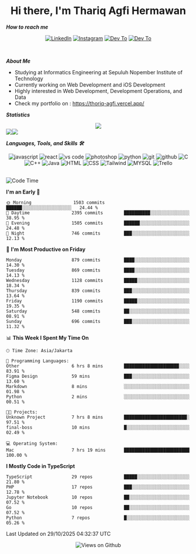 <div align="center">
  <h1>Hi there, I'm Thariq Agfi Hermawan</h1>
</div>


***How to reach me***
<p align='center'>
   <a href="https://www.linkedin.com/in/thariqagfihermawan" target="_blank"><img src="https://img.shields.io/badge/LinkedIn-0077B5?style=for-the-badge&logo=linkedin&logoColor=white" alt="LinkedIn"></a>
   <a href="https://www.instagram.com/thoriqagfi" target="_blank"><img src="https://img.shields.io/badge/Instagram-E4405F?style=for-the-badge&logo=instagram&logoColor=white" alt="Instagram"></a>
   <a href="https://medium.com/@thoriq.aghfi60" target="_blank"><img src="https://img.shields.io/badge/Medium-12100E?style=for-the-badge&logo=medium&logoColor=white" alt="Dev To"></a>
   <a href="https://linktr.ee/thoriqagfi" target="_blank"><img src="https://img.shields.io/badge/linktree-1de9b6?style=for-the-badge&logo=linktree&logoColor=white" alt="Dev To"></a>
</p>

<br>

***About Me***
- Studying at Informatics Engineering at Sepuluh Nopember Institute of Technology
- Currently working on Web Development and iOS Development
- Highly interested in Web Development, Development Operations, and Data
- Check my portfolio on : https://thoriq-agfi.vercel.app/

***Statistics***

<!-- [![GitHub Streak](http://github-readme-streak-stats.herokuapp.com?user=thoriqagfi&theme=dark)](https://git.io/streak-stats) -->

<div align="center">
  <img src="http://github-readme-streak-stats.herokuapp.com?user=thoriqagfi&theme=chartreuse-dark"/>
</div>

<div align="center">
  <div style="display: flex;">
    <img src="https://github-readme-stats.vercel.app/api/top-langs/?username=thoriqagfi&layout=compact&theme=chartreuse-dark&langs_count=8" />
    <img src="https://github-readme-stats.vercel.app/api?username=thoriqagfi&show_icons=true&theme=chartreuse-dark"/>
  </div>
</div>

<!-- [![Top Langs](https://github-readme-stats.vercel.app/api/top-langs/?username=thoriqagfi&layout=compact&&theme=chartreuse-dark&langs_count=8)](https://github.com/thoriqagfi)
< ![Agfi's GitHub stats](https://github-readme-stats.vercel.app/api?username=thoriqagfi&show_icons=true&theme=chartreuse-dark) -->

***Languages, Tools, and Skills 🛠***

  <div align="center">
    <img src="https://img.shields.io/badge/JavaScript-F7DF1E?style=for-the-badge&logo=javascript&logoColor=black" alt="javascript" />
    <img src="https://img.shields.io/badge/React-61DAFB?style=for-the-badge&logo=react&logoColor=black" alt="react" />
    <img src="https://img.shields.io/badge/vs%20code-007ACC?style=for-the-badge&logo=visual%20studio%20code&logoColor=white" alt="vs code" />
    <img src="https://img.shields.io/badge/adobe%20photoshop-31A8FF?style=for-the-badge&logo=adobe%20photoshop&logoColor=white" alt="photoshop" />
    <img src="https://img.shields.io/badge/python-3776AB?style=for-the-badge&logo=python&logoColor=white" alt="python" />
    <img src="https://img.shields.io/badge/Git-F05032?style=for-the-badge&logo=git&logoColor=white" alt="git" />
    <img src="https://img.shields.io/badge/GitHub-100000?style=for-the-badge&logo=github&logoColor=white" alt="github" />
    <img src="https://img.shields.io/badge/c-%2300599C.svg?style=for-the-badge&logo=c&logoColor=white" alt="C" />
    <img src="https://img.shields.io/badge/c++-%2300599C.svg?style=for-the-badge&logo=c%2B%2B&logoColor=white" alt="C++" />
    <img src="https://img.shields.io/badge/Java-ED8B00?style=for-the-badge&logo=java&logoColor=white" alt="Java"/>
    <img src="https://img.shields.io/badge/HTML5-E34F26?style=for-the-badge&logo=html5&logoColor=white" alt="HTML" />
    <img src="https://img.shields.io/badge/CSS-239120?&style=for-the-badge&logo=css3&logoColor=white" alt ="CSS" />
    <img src="https://img.shields.io/badge/tailwindcss-%2338B2AC.svg?style=for-the-badge&logo=tailwind-css&logoColor=white" alt="Tailwind" />
    <img src="https://img.shields.io/badge/MySQL-00000F?style=for-the-badge&logo=mysql&logoColor=white" alt="MYSQL" />
    <img src="https://img.shields.io/badge/Trello-%23026AA7.svg?style=for-the-badge&logo=Trello&logoColor=white" alt="Trello" />
  </div><br>

<!--START_SECTION:waka-->
![Code Time](http://img.shields.io/badge/Code%20Time-1%2C513%20hrs%2013%20mins-blue)

**I'm an Early 🐤** 

```text
🌞 Morning                1503 commits        ██████░░░░░░░░░░░░░░░░░░░   24.44 % 
🌆 Daytime                2395 commits        ██████████░░░░░░░░░░░░░░░   38.95 % 
🌃 Evening                1505 commits        ██████░░░░░░░░░░░░░░░░░░░   24.48 % 
🌙 Night                  746 commits         ███░░░░░░░░░░░░░░░░░░░░░░   12.13 % 
```
📅 **I'm Most Productive on Friday** 

```text
Monday                   879 commits         ████░░░░░░░░░░░░░░░░░░░░░   14.30 % 
Tuesday                  869 commits         ████░░░░░░░░░░░░░░░░░░░░░   14.13 % 
Wednesday                1128 commits        █████░░░░░░░░░░░░░░░░░░░░   18.34 % 
Thursday                 839 commits         ███░░░░░░░░░░░░░░░░░░░░░░   13.64 % 
Friday                   1190 commits        █████░░░░░░░░░░░░░░░░░░░░   19.35 % 
Saturday                 548 commits         ██░░░░░░░░░░░░░░░░░░░░░░░   08.91 % 
Sunday                   696 commits         ███░░░░░░░░░░░░░░░░░░░░░░   11.32 % 
```


📊 **This Week I Spent My Time On** 

```text
🕑︎ Time Zone: Asia/Jakarta

💬 Programming Languages: 
Other                    6 hrs 8 mins        █████████████████████░░░░   83.91 % 
Figma Design             59 mins             ███░░░░░░░░░░░░░░░░░░░░░░   13.60 % 
Markdown                 8 mins              ░░░░░░░░░░░░░░░░░░░░░░░░░   01.98 % 
Python                   2 mins              ░░░░░░░░░░░░░░░░░░░░░░░░░   00.51 % 

🐱‍💻 Projects: 
Unknown Project          7 hrs 8 mins        ████████████████████████░   97.51 % 
final-boss               10 mins             █░░░░░░░░░░░░░░░░░░░░░░░░   02.49 % 

💻 Operating System: 
Mac                      7 hrs 19 mins       █████████████████████████   100.00 % 
```

**I Mostly Code in TypeScript** 

```text
TypeScript               29 repos            █████░░░░░░░░░░░░░░░░░░░░   21.80 % 
PHP                      17 repos            ███░░░░░░░░░░░░░░░░░░░░░░   12.78 % 
Jupyter Notebook         10 repos            ██░░░░░░░░░░░░░░░░░░░░░░░   07.52 % 
Go                       10 repos            ██░░░░░░░░░░░░░░░░░░░░░░░   07.52 % 
Python                   7 repos             █░░░░░░░░░░░░░░░░░░░░░░░░   05.26 % 
```




 Last Updated on 29/10/2025 04:32:37 UTC
<!--END_SECTION:waka-->

<div align="center">
<img src="https://komarev.com/ghpvc/?username=thoriqagfi&color=blue" alt="Views on Github" />
</div>
